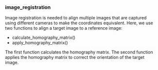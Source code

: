### image_registration

Image registration is needed to align multiple images that are captured using different cameras to make the coordinates equivalent. Here, we use two functions to align a target image to a reference image:

- calculate_homography_matrix() <br>
- apply_homography_matrix() <br>

The first function calculates the homography matrix. The second function applies the homography matrix to correct the orientation of the target image.
